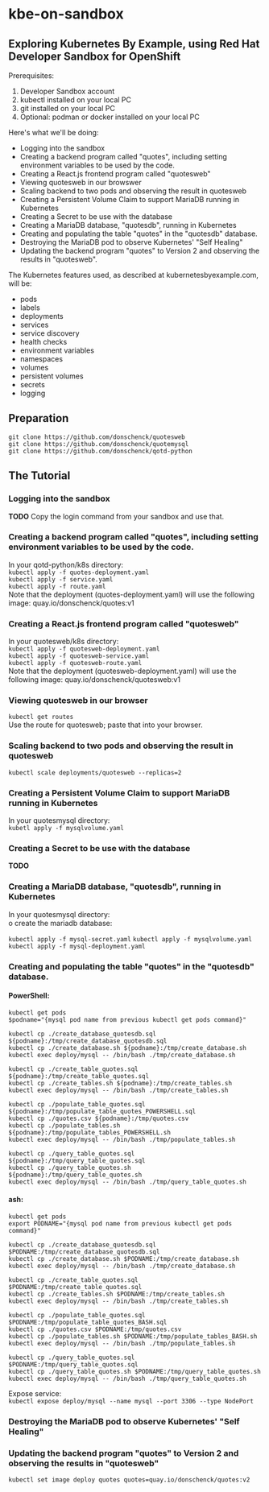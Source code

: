 # kbe-on-sandbox

## Exploring Kubernetes By Example, using Red Hat Developer Sandbox for OpenShift

Prerequisites:
1. Developer Sandbox account
1. kubectl installed on your local PC
1. git installed on your local PC
1. Optional: podman or docker installed on your local PC

Here's what we'll be doing:
* Logging into the sandbox
* Creating a backend program called "quotes", including setting environment variables to be used by the code.
* Creating a React.js frontend program called "quotesweb"
* Viewing quotesweb in our browswer
* Scaling backend to two pods and observing the result in quotesweb
* Creating a Persistent Volume Claim to support MariaDB running in Kubernetes
* Creating a Secret to be use with the database
* Creating a MariaDB database, "quotesdb", running in Kubernetes
* Creating and populating the table "quotes" in the "quotesdb" database.
* Destroying the MariaDB pod to observe Kubernetes' "Self Healing"
* Updating the backend program "quotes" to Version 2 and observing the results in "quotesweb".

The Kubernetes features used, as described at kubernetesbyexample.com, will be:
* pods
* labels
* deployments
* services
* service discovery
* health checks
* environment variables
* namespaces
* volumes
* persistent volumes
* secrets
* logging

## Preparation
`git clone https://github.com/donschenck/quotesweb`  
`git clone https://github.com/donschenck/quotemysql`  
`git clone https://github.com/donschenck/qotd-python`


## The Tutorial
### Logging into the sandbox
**TODO** Copy the login command from your sandbox and use that.
### Creating a backend program called "quotes", including setting environment variables to be used by the code.
In your qotd-python/k8s directory:  
`kubectl apply -f quotes-deployment.yaml`  
`kubectl apply -f service.yaml`  
`kubectl apply -f route.yaml`  
Note that the deployment (quotes-deployment.yaml) will use the following image:
quay.io/donschenck/quotes:v1


### Creating a React.js frontend program called "quotesweb"
In your quotesweb/k8s directory:  
`kubectl apply -f quotesweb-deployment.yaml`  
`kubectl apply -f quotesweb-service.yaml`  
`kubectl apply -f quotesweb-route.yaml`  
Note that the deployment (quotesweb-deployment.yaml) will use the following image:
quay.io/donschenck/quotesweb:v1

### Viewing quotesweb in our browser
`kubectl get routes`  
Use the route for quotesweb; paste that into your browser.

### Scaling backend to two pods and observing the result in quotesweb
`kubectl scale deployments/quotesweb --replicas=2`  

### Creating a Persistent Volume Claim to support MariaDB running in Kubernetes
In your quotesmysql directory:  
`kubetl apply -f mysqlvolume.yaml`

### Creating a Secret to be use with the database
**TODO**
### Creating a MariaDB database, "quotesdb", running in Kubernetes
In your quotesmysql directory:  
o create the mariadb database:

`kubectl apply -f mysql-secret.yaml`
`kubectl apply -f mysqlvolume.yaml`
`kubectl apply -f mysql-deployment.yaml`


### Creating and populating the table "quotes" in the "quotesdb" database.
#### PowerShell:
`kubectl get pods`  
`$podname="{mysql pod name from previous kubectl get pods command}"`    

`kubectl cp ./create_database_quotesdb.sql ${podname}:/tmp/create_database_quotesdb.sql`  
`kubectl cp ./create_database.sh ${podname}:/tmp/create_database.sh`  
`kubectl exec deploy/mysql -- /bin/bash ./tmp/create_database.sh`  
  
`kubectl cp ./create_table_quotes.sql ${podname}:/tmp/create_table_quotes.sql`  
`kubectl cp ./create_tables.sh ${podname}:/tmp/create_tables.sh`  
`kubectl exec deploy/mysql -- /bin/bash ./tmp/create_tables.sh`  

`kubectl cp ./populate_table_quotes.sql ${podname}:/tmp/populate_table_quotes_POWERSHELL.sql`  
`kubectl cp ./quotes.csv ${podname}:/tmp/quotes.csv`  
`kubectl cp ./populate_tables.sh ${podname}:/tmp/populate_tables_POWERSHELL.sh`  
`kubectl exec deploy/mysql -- /bin/bash ./tmp/populate_tables.sh`  

`kubectl cp ./query_table_quotes.sql ${podname}:/tmp/query_table_quotes.sql`  
`kubectl cp ./query_table_quotes.sh ${podname}:/tmp/query_table_quotes.sh`  
`kubectl exec deploy/mysql -- /bin/bash ./tmp/query_table_quotes.sh`  


#### ash:  
`kubectl get pods`  
`export PODNAME="{mysql pod name from previous kubectl get pods command}"`  

`kubectl cp ./create_database_quotesdb.sql $PODNAME:/tmp/create_database_quotesdb.sql`  
`kubectl cp ./create_database.sh $PODNAME:/tmp/create_database.sh`  
`kubectl exec deploy/mysql -- /bin/bash ./tmp/create_database.sh`  

`kubectl cp ./create_table_quotes.sql $PODNAME:/tmp/create_table_quotes.sql`  
`kubectl cp ./create_tables.sh $PODNAME:/tmp/create_tables.sh`  
`kubectl exec deploy/mysql -- /bin/bash ./tmp/create_tables.sh`  

`kubectl cp ./populate_table_quotes.sql $PODNAME:/tmp/populate_table_quotes_BASH.sql`  
`kubectl cp ./quotes.csv $PODNAME:/tmp/quotes.csv`  
`kubectl cp ./populate_tables.sh $PODNAME:/tmp/populate_tables_BASH.sh`  
`kubectl exec deploy/mysql -- /bin/bash ./tmp/populate_tables.sh`  

`kubectl cp ./query_table_quotes.sql $PODNAME:/tmp/query_table_quotes.sql`  
`kubectl cp ./query_table_quotes.sh $PODNAME:/tmp/query_table_quotes.sh`  
`kubectl exec deploy/mysql -- /bin/bash ./tmp/query_table_quotes.sh` 

Expose service:  
`kubectl expose deploy/mysql --name mysql --port 3306 --type NodePort`  

### Destroying the MariaDB pod to observe Kubernetes' "Self Healing"
### Updating the backend program "quotes" to Version 2 and observing the results in "quotesweb"
`kubectl set image deploy quotes quotes=quay.io/donschenck/quotes:v2`